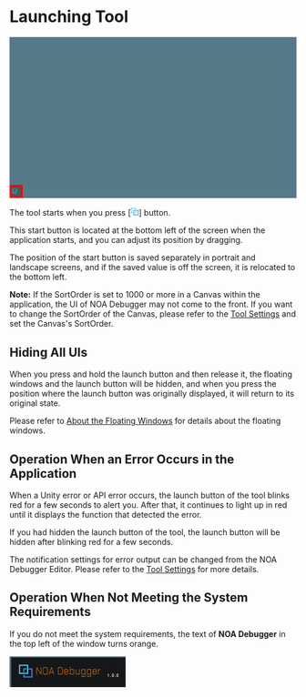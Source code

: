 # Launching Tool

![start-up-tool](../img/start-up-tool.png)

The tool starts when you press [![noa-debugger-logo](../img/icon/noa-debugger-logo.png)] button.

This start button is located at the bottom left of the screen when the application starts, and you can adjust its
position by dragging.

The position of the start button is saved separately in portrait and landscape screens, and if the saved value is off
the screen, it is relocated to the bottom left.

**Note:** If the SortOrder is set to 1000 or more in a Canvas within the application, the UI of NOA Debugger may not
come to the front. If you want to change the SortOrder of the Canvas, please refer to the [Tool Settings](./Settings.md)
and set the Canvas's SortOrder.

## Hiding All UIs

When you press and hold the launch button and then release it, the floating windows and the launch button will be
hidden, and when you press the position where the launch button was originally displayed, it will return to its original
state.

Please refer to [About the Floating Windows](./FloatingWindow.md) for details about the floating windows.

## Operation When an Error Occurs in the Application

When a Unity error or API error occurs, the launch button of the tool blinks red for a few seconds to alert you. After
that, it continues to light up in red until it displays the function that detected the error.

If you had hidden the launch button of the tool, the launch button will be hidden after blinking red for a few seconds.

The notification settings for error output can be changed from the NOA Debugger Editor. Please refer to
the [Tool Settings](./Settings.md) for more details.

## Operation When Not Meeting the System Requirements

If you do not meet the system requirements, the text of **NOA Debugger** in the top left of the window turns orange.

![tool-window-system-not-supported](../img/tool-window-system-not-supported.png)
